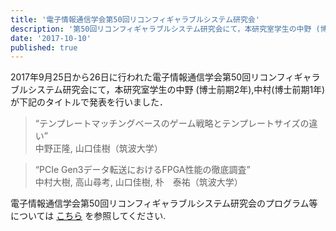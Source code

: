 ```yaml
---
title: '電子情報通信学会第50回リコンフィギャラブルシステム研究会'
description: '第50回リコンフィギャラブルシステム研究会にて，本研究室学生の中野 (博士前期2年),中村(博士前期1年)が下記のタイトルで発表を行いました．'
date: '2017-10-10'
published: true
---
```


2017年9月25日から26日に行われた電子情報通信学会第50回リコンフィギャラブルシステム研究会にて，本研究室学生の中野 (博士前期2年),中村(博士前期1年)が下記のタイトルで発表を行いました．

> “テンプレートマッチングベースのゲーム戦略とテンプレートサイズの違い”  
中野正隆, 山口佳樹（筑波大学）

> “PCIe Gen3データ転送におけるFPGA性能の徹底調査”  
中村大樹, 高山尋考, 山口佳樹, 朴　泰祐（筑波大学）

電子情報通信学会第50回リコンフィギャラブルシステム研究会のプログラム等については [こちら](http://www.ieice.org/ken/program/index.php?tgs_regid=1f48fe26bc9a02ba0c86e7b50665850700ee3c646c3f768b2fd36c1fc7cb9f52&tgid=IEICE-RECONF&lang=) を参照してください.